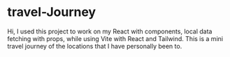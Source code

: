 # travel-Journey

Hi, I used this project to work on my React with components, local data fetching with props, while using Vite with React and Tailwind. This is a mini travel journey of the locations that I have personally been to.
